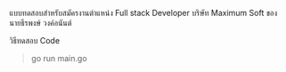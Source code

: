 แบบทดสอบสำหรับสมัครงานตำแหน่ง Full stack Developer บริษัท Maximum Soft ของ นายธีรพงษ์ วงค์อนันต์


วิธีทดสอบ Code
> go run main.go
